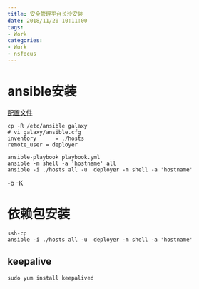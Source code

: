 ```yaml
---
title: 安全管理平台长沙安装
date: 2018/11/20 10:11:00
tags: 
- Work
categories: 
- Work
- nsfocus
---
```


# ansible安装

[配置文件](https://ansible-tran.readthedocs.io/en/latest/docs/intro_configuration.html)

	cp -R /etc/ansible galaxy
	# vi galaxy/ansible.cfg
	inventory      = ./hosts
	remote_user = deployer

	ansible-playbook playbook.yml 
	ansible -m shell -a 'hostname' all
	ansible -i ./hosts all -u  deployer -m shell -a 'hostname'

-b -K

# 依赖包安装

	ssh-cp
	ansible -i ./hosts all -u  deployer -m shell -a 'hostname'
## keepalive

	sudo yum install keepalived